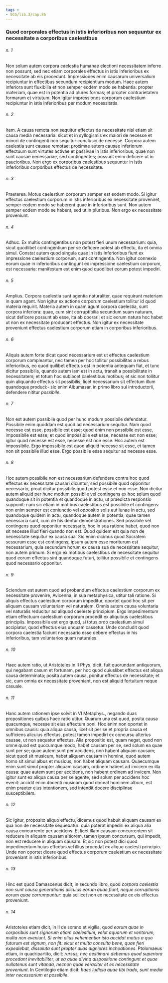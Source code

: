 ```yaml
---
tags : 
- SCG/lib.3/cap.86
---
```


### Quod corporales effectus in istis inferioribus non sequuntur ex necessitate a corporibus caelestibus

###### n. 1
Non solum autem corpora caelestia humanae electioni necessitatem inferre non possunt, sed nec etiam corporales effectus in istis inferioribus ex necessitate ab eis procedunt. Impressiones enim causarum universalium recipiuntur in effectibus secundum recipientium modum. Haec autem inferiora sunt fluxibilia et non semper eodem modo se habentia: propter materiam, quae est in potentia ad plures formas; et propter contrarietatem formarum et virtutum. Non igitur impressiones corporum caelestium recipiuntur in istis inferioribus per modum necessitatis.

###### n. 2
Item. A causa remota non sequitur effectus de necessitate nisi etiam sit causa media necessaria: sicut et in syllogismis ex maiori de necesse et minori de contingenti non sequitur conclusio de necesse. Corpora autem caelestia sunt causae remotae: proximae autem causae inferiorum effectuum sunt virtutes activae et passivae in istis inferioribus, quae non sunt causae necessariae, sed contingentes; possunt enim deficere ut in paucioribus. Non ergo ex corporibus caelestibus sequuntur in istis inferioribus corporibus effectus de necessitate.

###### n. 3
Praeterea. Motus caelestium corporum semper est eodem modo. Si igitur effectus caelestium corporum in istis inferioribus ex necessitate proveniret, semper eodem modo se haberent quae in inferioribus sunt. Non autem semper eodem modo se habent, sed ut in pluribus. Non ergo ex necessitate proveniunt.

###### n. 4
Adhuc. Ex multis contingentibus non potest fieri unum necessarium: quia, sicut quodlibet contingentium per se deficere potest ab effectu, ita et omnia simul. Constat autem quod singula quae in istis inferioribus fiunt ex impressione caelestium corporum, sunt contingentia. Non igitur connexio eorum quae in inferioribus contingunt ex impressione caelestium corporum, est necessaria: manifestum est enim quod quodlibet eorum potest impediri.

###### n. 5
Amplius. Corpora caelestia sunt agentia naturaliter, quae requirunt materiam in quam agant. Non igitur ex actione corporum caelestium tollitur id quod materia requirit. Materia autem in quam agunt corpora caelestia, sunt corpora inferiora: quae, cum sint corruptibilia secundum suam naturam, sicut deficere possunt ab esse, ita ab operari; et sic eorum natura hoc habet ut non ex necessitate producant effectus. Non igitur ex necessitate proveniunt effectus caelestium corporum etiam in corporibus inferioribus.

###### n. 6
Aliquis autem forte dicat quod necessarium est ut effectus caelestium corporum compleantur, nec tamen per hoc tollitur possibilitas a rebus inferioribus, eo quod quilibet effectus est in potentia antequam fiat, et tunc dicitur possibilis, quando autem iam est in actu, transit a possibilitate in necessitatem; et totum hoc subiacet caelestibus motibus; et sic non tollitur quin aliquando effectus sit possibilis, licet necessarium sit effectum illum quandoque produci:- sic enim Albumasar, in primo libro sui introductorii, defendere nititur *possibile*.

###### n. 7
Non est autem possibile quod per hunc modum possibile defendatur. Possibile enim quoddam est quod ad necessarium sequitur. Nam quod necesse est esse, possibile est esse: quod enim non possibile est esse, impossibile est esse; et quod impossibile est esse, necesse est non esse; igitur quod necesse est esse, necesse est non esse. Hoc autem est impossibile. Ergo impossibile est quod aliquid necesse sit esse, et tamen non sit possibile illud esse. Ergo possibile esse sequitur ad necesse esse.

###### n. 8
Hoc autem possibile non est necessarium defendere contra hoc quod effectus ex necessitate causari dicuntur, sed possibile quod opponitur necessario, prout dicitur possibile quod potest esse et non esse. Non dicitur autem aliquid per hunc modum possibile vel contingens ex hoc solum quod quandoque sit in potentia et quandoque in actu, ut praedicta responsio supponit: nam sic etiam in motibus caelestibus est possibile et contingens: non enim semper est coniunctio vel oppositio solis aut lunae in actu, sed quandoque quidem in actu, quandoque autem in potentia; quae tamen necessaria sunt, cum de his dentur demonstrationes. Sed possibile vel contingens quod opponitur necessario, hoc in sua ratione habet, quod non sit necesse illud fieri quando non est. Quod quidem est quia non de necessitate sequitur ex causa sua. Sic enim dicimus quod Socratem sessurum esse est contingens, ipsum autem esse moriturum est necessarium, quia secundum horum ex causa sua de necessitate sequitur, non autem primum. Si ergo ex motibus caelestibus de necessitate sequitur quod eorum effectus sint quandoque futuri, tollitur possibile et contingens quod necessario opponitur.

###### n. 9
Sciendum est autem quod ad probandum effectus caelestium corporum ex necessitate provenire, Avicenna, in sua metaphysica, utitur tali ratione. Si aliquis effectus caelestium corporum impeditur, oportet quod hoc sit per aliquam causam voluntariam vel naturalem. Omnis autem causa voluntaria vel naturalis reducitur ad aliquod caeleste principium. Ergo impedimentum etiam effectuum caelestium corporum procedit ex aliquibus caelestibus principiis. Impossibile est ergo quod, si totus ordo caelestium simul accipiatur, quod effectus eius unquam cassetur. Unde concludit quod corpora caelestia faciunt necessario esse debere effectus in his inferioribus, tam voluntarios quam naturales.

###### n. 10
Haec autem ratio, ut Aristoteles in II Phys. dicit, fuit quorundam antiquorum, qui negabant casum et fortunam, per hoc quod cuiuslibet effectus est aliqua causa determinata; posita autem causa, ponitur effectus de necessitate; et sic, cum omnia ex necessitate proveniant, non est aliquid fortuitum neque casuale.

###### n. 11
Hanc autem rationem ipse solvit in VI Metaphys., negando duas propositiones quibus haec ratio utitur. Quarum una est quod, posita causa quacumque, necesse sit eius effectum poni. Hoc enim non oportet in omnibus causis: quia aliqua causa, licet sit per se et propria causa et sufficiens alicuius effectus, potest tamen impediri ex concursu alterius causae, ut non sequatur effectus. Alia propositio est, quam negat, quod non omne quod est quocumque modo, habet causam per se, sed solum ea quae sunt per se; quae autem sunt per accidens, non habent aliquam causam; sicut quod sit musicum, habet aliquam causam in homine, quod autem homo sit simul albus et musicus, non habet aliquam causam. Quaecumque enim sunt simul propter aliquam causam, ordinem habent ad invicem ex illa causa: quae autem sunt per accidens, non habent ordinem ad invicem. Non igitur sunt ex aliqua causa per se agente, sed solum per accidens hoc evenit: accidit enim docenti musicam quod doceat hominem album, est enim praeter eius intentionem, sed intendit docere disciplinae susceptibilem.

###### n. 12
Sic igitur, proposito aliquo effectu, dicemus quod habuit aliquam causam ex qua non de necessitate sequebatur: quia poterat impediri ex aliqua alia causa concurrente per accidens. Et licet illam causam concurrentem sit reducere in aliquam causam altiorem, tamen ipsum concursum, qui impedit, non est reducere in aliquam causam. Et sic non potest dici quod impedimentum huius effectus vel illius procedat ex aliquo caelesti principio. Unde non oportet dicere quod effectus corporum caelestium ex necessitate proveniant in istis inferioribus.

###### n. 13
Hinc est quod Damascenus dicit, in secundo libro, quod *corpora caelestia non sunt causa generationis alicuius eorum quae fiunt, neque corruptionis eorum quae corrumpuntur*: quia scilicet non ex necessitate ex eis effectus proveniunt.

###### n. 14
Aristoteles etiam dicit, in II de somno et vigilia, quod *eorum quae in corporibus sunt signorum etiam caelestium, velut aquarum et ventorum, multa non eveniunt. Si enim alius vehementior isto accidat motus a quo futurum est signum, non fit: sicut et multa consulta bene, quae fieri expediebat, dissoluta sunt propter alias digniores inchoationes*. Ptolomaeus etiam, in quadripartito, dicit: *rursus, nec aestimare debemus quod superiora procedant inevitabiliter, ut ea quae divina dispositione contingunt et quae nullatenus sunt vitanda, necnon quae veraciter et ex necessitate proveniunt*. In Centilogio etiam dicit: *haec iudicia quae tibi trado, sunt media inter necessarium et possibile*.

